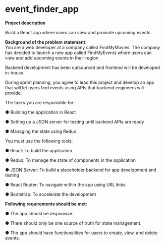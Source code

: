 # event_finder_app
**Project description**

Build a React app where users can view and promote upcoming events. 

**Background of the problem statement:**  
You are a web developer at a company called FindMyMovies. 
The company has decided to launch a new app called FindMyEvents where users can view and add upcoming events in their region. 

Backend development has been outsourced and frontend will be developed in-house. 

During sprint planning, you agree to lead this project and develop an app that will let users find events using APIs that backend engineers will provide. 

The tasks you are responsible for: 

● Building the application in React

● Setting up a JSON server for testing until backend APIs are ready

● Managing the state using Redux

You must use the following tools: 

● React: To build the application

● Redux: To manage the state of components in the application

● JSON Server: To build a placeholder backend for app development and testing

● React Router: To navigate within the app using URL links

● Bootstrap: To accelerate the development

**Following requirements should be met:**

● The app should be responsive.

● There should only be one source of truth for state management. 

● The app should have functionalities for users to create, view, and delete events.
